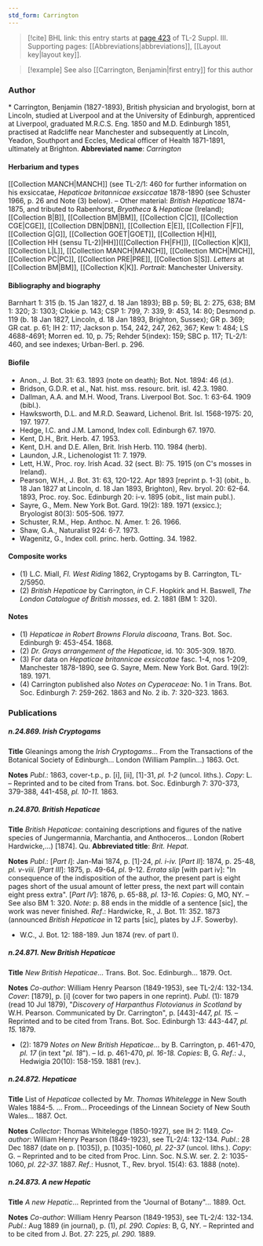 ```yaml
---
std_form: Carrington
---
```


> [!cite] BHL link: this entry starts at [page 423](https://www.biodiversitylibrary.org/page/33266730) of TL-2 Suppl. III.
> Supporting pages: [[Abbreviations|abbreviations]], [[Layout key|layout key]].

> [!example] See also [[Carrington, Benjamin|first entry]] for this author

### Author

\* Carrington, Benjamin (1827-1893), British physician and bryologist, born at Lincoln, studied at Liverpool and at the University of Edinburgh, apprenticed at Liverpool, graduated M.R.C.S. Eng. 1850 and M.D. Edinburgh 1851, practised at Radcliffe near Manchester and subsequently at Lincoln, Yeadon, Southport and Eccles, Medical officer of Health 1871-1891, ultimately at Brighton. 
**Abbreviated name**: *Carrington*

#### Herbarium and types

[[Collection MANCH|MANCH]] (see TL-2/1: 460 for further information on his exsiccatae, *Hepaticae britannicae exsiccatae* 1878-1890 (see Schuster 1966, p. 26 and Note (3) below). – Other material: *British Hepaticae* 1874-1875, and tributed to Rabenhorst, *Bryotheca* & *Hepaticae* (Ireland); [[Collection B|B]], [[Collection BM|BM]], [[Collection C|C]], [[Collection CGE|CGE]], [[Collection DBN|DBN]], [[Collection E|E]], [[Collection F|F]], [[Collection G|G]], [[Collection GOET|GOET]], [[Collection H|H]], [[Collection HH (sensu TL-2)|HH]]([[Collection FH|FH]]), [[Collection K|K]], [[Collection L|L]], [[Collection MANCH|MANCH]], [[Collection MICH|MICH]], [[Collection PC|PC]], [[Collection PRE|PRE]], [[Collection S|S]].
*Letters* at [[Collection BM|BM]], [[Collection K|K]].
*Portrait*: Manchester University.

#### Bibliography and biography

Barnhart 1: 315 (b. 15 Jan 1827, d. 18 Jan 1893); BB p. 59; BL 2: 275, 638; BM 1: 320; 3: 1303; Clokie p. 143; CSP 1: 799, 7: 339, 9: 453, 14: 80; Desmond p. 119 (b. 18 Jan 1827, Lincoln, d. 18 Jan 1893, Brighton, Sussex); GR p. 369; GR cat. p. 61; IH 2: 117; Jackson p. 154, 242, 247, 262, 367; Kew 1: 484; LS 4688-4691; Morren ed. 10, p. 75; Rehder 5(index): 159; SBC p. 117; TL-2/1: 460, and see indexes; Urban-Berl. p. 296.

#### Biofile

- Anon., J. Bot. 31: 63. 1893 (note on death); Bot. Not. 1894: 46 (d.).
- Bridson, G.D.R. et al., Nat. hist. mss. resourc. brit. isl. 42.3. 1980.
- Dallman, A.A. and M.H. Wood, Trans. Liverpool Bot. Soc. 1: 63-64. 1909 (bibl.).
- Hawksworth, D.L. and M.R.D. Seaward, Lichenol. Brit. Isl. 1568-1975: 20, 197. 1977.
- Hedge, I.C. and J.M. Lamond, Index coll. Edinburgh 67. 1970.
- Kent, D.H., Brit. Herb. 47. 1953.
- Kent, D.H. and D.E. Allen, Brit. Irish Herb. 110. 1984 (herb).
- Laundon, J.R., Lichenologist 11: 7. 1979.
- Lett, H.W., Proc. roy. Irish Acad. 32 (sect. B): 75. 1915 (on C's mosses in Ireland).
- Pearson, W.H., J. Bot. 31: 63, 120-122. Apr 1893 \[reprint p. 1-3\] (obit., b. 18 Jan 1827 at Lincoln, d. 18 Jan 1893, Brighton), Rev. bryol. 20: 62-64. 1893, Proc. roy. Soc. Edinburgh 20: i-v. 1895 (obit., list main publ.).
- Sayre, G., Mem. New York Bot. Gard. 19(2): 189. 1971 (exsicc.); Bryologist 80(3): 505-506. 1977.
- Schuster, R.M., Hep. Anthoc. N. Amer. 1: 26. 1966.
- Shaw, G.A., Naturalist 924: 6-7. 1973.
- Wagenitz, G., Index coll. princ. herb. Gotting. 34. 1982.

#### Composite works

- (1) L.C. Miall, *Fl. West Riding* 1862, Cryptogams by B. Carrington, TL-2/5950.
- (2) *British Hepaticae* by Carrington, *in* C.F. Hopkirk and H. Baswell, *The London Catalogue of British mosses*, ed. 2. 1881 (BM 1: 320).

#### Notes

- (1) *Hepaticae in Robert Browns Florula discoana*, Trans. Bot. Soc. Edinburgh 9: 453-454. 1868.
- (2) *Dr. Grays arrangement of the Hepaticae*, id. 10: 305-309. 1870.
- (3) For data on *Hepaticae britannicae exsiccatae* fasc. 1-4, nos 1-209, Manchester 1878-1890, see G. Sayre, Mem. New York Bot. Gard. 19(2): 189. 1971.
- (4) Carrington published also *Notes on Cyperaceae*: No. 1 in Trans. Bot. Soc. Edinburgh 7: 259-262. 1863 and No. 2 ib. 7: 320-323. 1863.

### Publications

##### n.24.869. Irish Cryptogams

**Title**
Gleanings among the *Irish Cryptogams*... From the Transactions of the Botanical Society of Edinburgh... London (William Pamplin...) 1863. Oct.

**Notes**
*Publ*.: 1863, cover-t.p., p. \[i\], \[ii\], \[1\]-31, *pl. 1-2* (uncol. liths.). *Copy*: L. – Reprinted and to be cited from Trans. bot. Soc. Edinburgh 7: 370-373, 379-388, 441-458, *pl. 10-11.* 1863.

##### n.24.870. British Hepaticae

**Title**
*British Hepaticae*: containing descriptions and figures of the native species of Jungermannia, Marchantia, and Anthoceros... London (Robert Hardwicke,...) \[1874\]. Qu.
**Abbreviated title**: *Brit. Hepat.*

**Notes**
*Publ*.: \[*Part I*\]: Jan-Mai 1874, p. \[1\]-24, *pl. i-iv.*
\[*Part II*\]: 1874, p. 25-48, *pl. v-viii.*
\[*Part III*\]: 1875, p. 49-64, *pl*. 9-12.
*Errata slip* \[with part iv\]: "In consequence of the indisposition of the author, the present part is eight pages short of the usual amount of letter press, the next part will contain eight press extra".
\[*Part IV*\]: 1876, p. 65-88, *pl. 13-16.* *Copies*: G, MO, NY. – See also BM 1: 320.
*Note*: p. 88 ends in the middle of a sentence \[sic\], the work was never finished.
*Ref*.: Hardwicke, R., J. Bot. 11: 352. 1873 (announced *British Hepaticae* in 12 parts \[sic\], plates by J.F. Sowerby).
- W.C., J. Bot. 12: 188-189. Jun 1874 (rev. of part I).

##### n.24.871. New British Hepaticae

**Title**
*New British Hepaticae*... Trans. Bot. Soc. Edinburgh... 1879. Oct.

**Notes**
*Co-author*: William Henry Pearson (1849-1953), see TL-2/4: 132-134.
*Cover*: \[1879\], p. \[i\] (cover for two papers in one reprint).
*Publ*. (1): 1879 (read 10 Jul 1879), "*Discovery of Harpanthus Flotovianus in Scotland* by W.H. Pearson. Communicated by Dr. Carrington", p. \[443\]-447, *pl. 15.* – Reprinted and to be cited from Trans. Bot. Soc. Edinburgh 13: 443-447, *pl. 15.* 1879.
- (2): 1879 *Notes on New British Hepaticae*... by B. Carrington, p. 461-470, *pl. 17* (in text "*pl. 18*"). – Id. p. 461-470, *pl. 16-18.* *Copies*: B, G.
*Ref*.: J., Hedwigia 20(10): 158-159. 1881 (rev.).

##### n.24.872. Hepaticae

**Title**
List of *Hepaticae* collected by Mr. *Thomas Whitelegge* in New South Wales 1884-5. ... From... Proceedings of the Linnean Society of New South Wales... 1887. Oct.

**Notes**
*Collector*: Thomas Whitelegge (1850-1927), see IH 2: 1149.
*Co-author*: William Henry Pearson (1849-1923), see TL-2/4: 132-134.
*Publ*.: 28 Dec 1887 (date on p. \[1035\]), p. \[1035\]-1060, *pl. 22-37* (uncol. liths.). *Copy*: G. – Reprinted and to be cited from Proc. Linn. Soc. N.S.W. ser. 2. 2: 1035-1060, *pl. 22-37.* 1887.
*Ref*.: Husnot, T., Rev. bryol. 15(4): 63. 1888 (note).

##### n.24.873. A new Hepatic

**Title**
*A new Hepatic*... Reprinted from the "Journal of Botany"... 1889. Oct.

**Notes**
*Co-author*: William Henry Pearson (1849-1953), see TL-2/4: 132-134.
*Publ*.: Aug 1889 (in journal), p. (1), *pl. 290.* *Copies*: B, G, NY. – Reprinted and to be cited from J. Bot. 27: 225, *pl. 290.* 1889.


